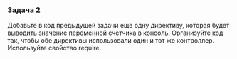 ### Задача 2
Добавьте в код предыдущей задачи еще одну директиву, которая будет выводить значение переменной счетчика в консоль. Организуйте код так, чтобы обе директивы использовали один и тот же контроллер. Используйте свойство require. 